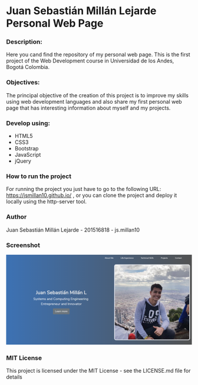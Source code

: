 # Juan Sebastián Millán Lejarde Personal Web Page

### Description:

Here you cand find the repository of my personal web page. This is the first project of the Web Development course in Universidad de los Andes, Bogotá Colombia. 

### Objectives:

The principal objective of the creation of this project is to improve my skills using web development languages and also share my first personal web page that has interesting information about myself and my projects.

### Develop using:

* HTML5
* CSS3
* Bootstrap
* JavaScript
* jQuery

### How to run the project

For running the project you just have to go to the following URL: https://jsmillan10.github.io/ , or you can clone the project and deploy it locally using the http-server tool.

### Author

Juan Sebastián Millán Lejarde - 201516818 - js.millan10

### Screenshot
![Screenshot](img/screenshot.PNG)

### MIT License

This project is licensed under the MIT License - see the LICENSE.md file for details

